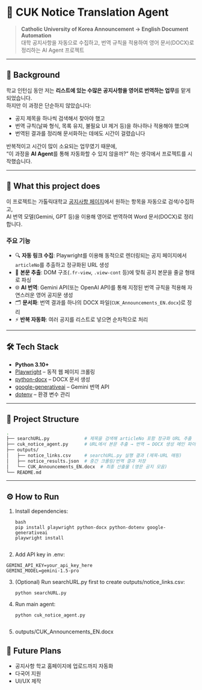 # 📢 CUK Notice Translation Agent

> **Catholic University of Korea Announcement → English Document Automation**  
> 대학 공지사항을 자동으로 수집하고, 번역 규칙을 적용하여 영어 문서(DOCX)로 정리하는 AI Agent 프로젝트

---

## 📝 Background

학교 인턴십 동안 저는 **리스트에 있는 수많은 공지사항을 영어로 번역하는 업무**를 맡게 되었습니다.  
하지만 이 과정은 단순하지 않았습니다:

- 공지 제목을 하나씩 검색해서 찾아야 했고  
- 번역 규칙(날짜 형식, 목록 유지, 불필요 UI 제거 등)을 하나하나 적용해야 했으며  
- 번역된 결과를 정리해 문서화하는 데에도 시간이 걸렸습니다  

반복적이고 시간이 많이 소요되는 업무였기 때문에,  
“이 과정을 **AI Agent**를 통해 자동화할 수 있지 않을까?” 하는 생각에서 프로젝트를 시작했습니다.  

---

## 🚀 What this project does

이 프로젝트는 가톨릭대학교 [공지사항 페이지](https://www.catholic.ac.kr/ko/campuslife/notice.do)에서 원하는 항목을 자동으로 검색/수집하고,  
AI 번역 모델(Gemini, GPT 등)을 이용해 영어로 번역하여 Word 문서(DOCX)로 정리합니다.

### 주요 기능
- 🔍 **자동 링크 수집**: Playwright를 이용해 동적으로 렌더링되는 공지 페이지에서 `articleNo`를 추출하고 정규화된 URL 생성  
- 📄 **본문 추출**: DOM 구조(`.fr-view`, `.view-cont` 등)에 맞춰 공지 본문을 줄글 형태로 파싱  
- 🌐 **AI 번역**: Gemini API(또는 OpenAI API)를 통해 지정된 번역 규칙을 적용해 자연스러운 영어 공지문 생성  
- 🗂️ **문서화**: 번역 결과를 하나의 DOCX 파일(`CUK_Announcements_EN.docx`)로 정리  
- ⚡ **반복 자동화**: 여러 공지를 리스트로 넣으면 순차적으로 처리  

---

## 🛠️ Tech Stack

- **Python 3.10+**
- [Playwright](https://playwright.dev/python/) – 동적 웹 페이지 크롤링
- [python-docx](https://python-docx.readthedocs.io/) – DOCX 문서 생성
- [google-generativeai](https://ai.google.dev/) – Gemini 번역 API
- [dotenv](https://pypi.org/project/python-dotenv/) – 환경 변수 관리

---

## 📂 Project Structure
```bash
.
├── searchURL.py             # 제목을 검색해 articleNo 포함 정규화 URL 추출
├── cuk_notice_agent.py      # URL에서 본문 추출 → 번역 → DOCX 생성 메인 파이프라인
├── outputs/
│   ├── notice_links.csv     # searchURL.py 실행 결과 (제목-URL 매핑)
│   ├── notice_results.json  # 중간 크롤링/번역 결과 저장
│   └── CUK_Announcements_EN.docx  # 최종 산출물 (영문 공지 모음)
└── README.md
```
---

## ⚙️ How to Run

1. Install dependencies:
   ```
   bash
   pip install playwright python-docx python-dotenv google-generativeai
   playwright install
  
2.	Add API key in .env:
   ```
  GEMINI_API_KEY=your_api_key_here
  GEMINI_MODEL=gemini-1.5-pro
  ```
3. (Optional) Run searchURL.py first to create outputs/notice_links.csv:
   ```
   python searchURL.py
    ```
4. 	Run main agent:
	 ```
    python cuk_notice_agent.py
   
5. outputs/CUK_Announcements_EN.docx

## 🔮 Future Plans
- 공지사항 학교 홈페이지에 업로드까지 자동화
- 다국어 지원
- UI/UX 제작
